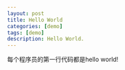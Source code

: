 ```yaml
---
layout: post
title: Hello World
categories: [demo]
tags: [demo]
description: Hello World.
---
```



每个程序员的第一行代码都是hello world!
